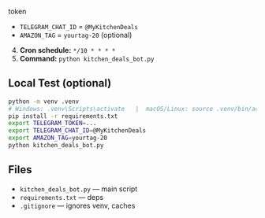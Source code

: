  token
   - `TELEGRAM_CHAT_ID` = `@MyKitchenDeals`
   - `AMAZON_TAG` = `yourtag-20` (optional)
4. **Cron schedule:** `*/10 * * * *`
5. **Command:** `python kitchen_deals_bot.py`

## Local Test (optional)

```bash
python -m venv .venv
# Windows: .venv\Scripts\activate   |  macOS/Linux: source .venv/bin/activate
pip install -r requirements.txt
export TELEGRAM_TOKEN=...
export TELEGRAM_CHAT_ID=@MyKitchenDeals
export AMAZON_TAG=yourtag-20
python kitchen_deals_bot.py
```

## Files

- `kitchen_deals_bot.py` — main script
- `requirements.txt` — deps
- `.gitignore` — ignores venv, caches

